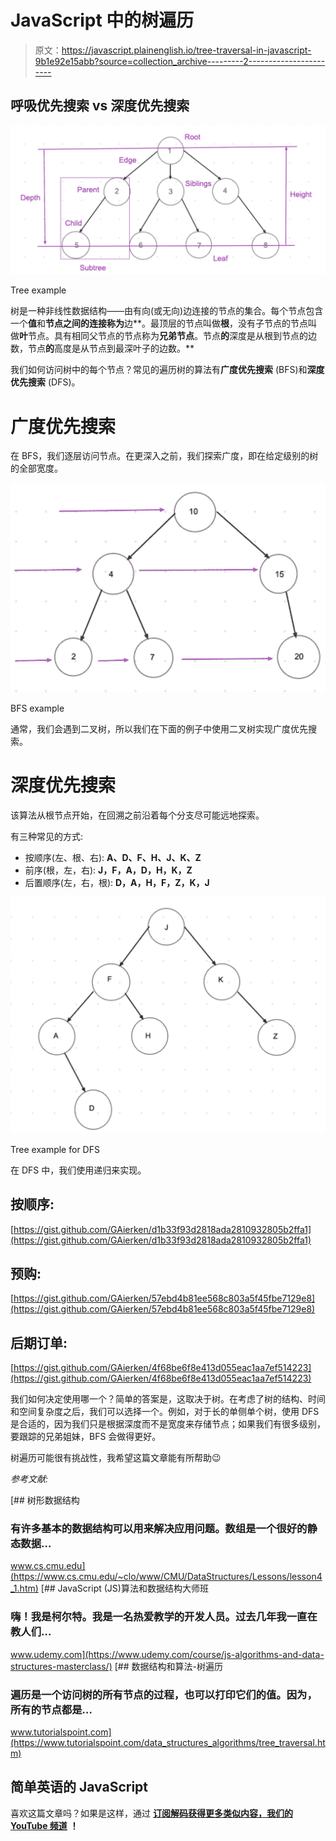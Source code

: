 # JavaScript 中的树遍历

> 原文：<https://javascript.plainenglish.io/tree-traversal-in-javascript-9b1e92e15abb?source=collection_archive---------2----------------------->

## 呼吸优先搜索 vs 深度优先搜索

![](img/b0660e2bcaf4b80b68956af8bf86cca4.png)

Tree example

树是一种非线性数据结构——由有向(或无向)边连接的节点的集合。每个节点包含一个**值**和**节点之间的连接称为**边**。最顶层的节点叫做**根**，没有子节点的节点叫做**叶**节点。具有相同父节点的节点称为**兄弟节点**。节点**的**深度是从根到节点的边数，节点**的**高度是从节点到最深叶子的边数。**

我们如何访问树中的每个节点？常见的遍历树的算法有**广度优先搜索** (BFS)和**深度优先搜索** (DFS)。

# 广度优先搜索

在 BFS，我们逐层访问节点。在更深入之前，我们探索广度，即在给定级别的树的全部宽度。

![](img/0f68198fbaf350177608f78c032a84e4.png)

BFS example

通常，我们会遇到二叉树，所以我们在下面的例子中使用二叉树实现广度优先搜索。

# **深度优先搜索**

该算法从根节点开始，在回溯之前沿着每个分支尽可能远地探索。

有三种常见的方式:

*   按顺序(左、根、右): **A、D、F、H、J、K、Z**
*   前序(根，左，右): **J，F，A，D，H，K，Z**
*   后置顺序(左，右，根): **D，A，H，F，Z，K，J**

![](img/e442d371c9887cce6273c60b2fb04a11.png)

Tree example for DFS

在 DFS 中，我们使用递归来实现。

## **按顺序:**

[https://gist.github.com/GAierken/d1b33f93d2818ada2810932805b2ffa1](https://gist.github.com/GAierken/d1b33f93d2818ada2810932805b2ffa1)

## **预购:**

[https://gist.github.com/GAierken/57ebd4b81ee568c803a5f45fbe7129e8](https://gist.github.com/GAierken/57ebd4b81ee568c803a5f45fbe7129e8)

## **后期订单:**

[https://gist.github.com/GAierken/4f68be6f8e413d055eac1aa7ef514223](https://gist.github.com/GAierken/4f68be6f8e413d055eac1aa7ef514223)

我们如何决定使用哪一个？简单的答案是，这取决于树。在考虑了树的结构、时间和空间复杂度之后，我们可以选择一个。例如，对于长的单侧单个树，使用 DFS 是合适的，因为我们只是根据深度而不是宽度来存储节点；如果我们有很多级别，要跟踪的兄弟姐妹，BFS 会做得更好。

树遍历可能很有挑战性，我希望这篇文章能有所帮助😉

*参考文献:*

[](https://www.cs.cmu.edu/~clo/www/CMU/DataStructures/Lessons/lesson4_1.htm) [## 树形数据结构

### 有许多基本的数据结构可以用来解决应用问题。数组是一个很好的静态数据…

www.cs.cmu.edu](https://www.cs.cmu.edu/~clo/www/CMU/DataStructures/Lessons/lesson4_1.htm) [](https://www.udemy.com/course/js-algorithms-and-data-structures-masterclass/) [## JavaScript (JS)算法和数据结构大师班

### 嗨！我是柯尔特。我是一名热爱教学的开发人员。过去几年我一直在教人们…

www.udemy.com](https://www.udemy.com/course/js-algorithms-and-data-structures-masterclass/) [](https://www.tutorialspoint.com/data_structures_algorithms/tree_traversal.htm) [## 数据结构和算法-树遍历

### 遍历是一个访问树的所有节点的过程，也可以打印它们的值。因为，所有的节点都是…

www.tutorialspoint.com](https://www.tutorialspoint.com/data_structures_algorithms/tree_traversal.htm) 

## **简单英语的 JavaScript**

喜欢这篇文章吗？如果是这样，通过 [**订阅解码获得更多类似内容，我们的 YouTube 频道**](https://www.youtube.com/channel/UCtipWUghju290NWcn8jhyAw) **！**